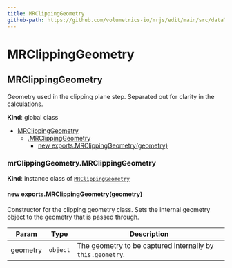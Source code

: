 ```yaml
---
title: MRClippingGeometry
github-path: https://github.com/volumetrics-io/mrjs/edit/main/src/dataTypes/MRClippingGeometry.js
---
```

# MRClippingGeometry

<a name="MRClippingGeometry"></a>

## MRClippingGeometry
Geometry used in the clipping plane step. Separated out for clarity in the calculations.

**Kind**: global class  

* [MRClippingGeometry](#MRClippingGeometry)
    * [.MRClippingGeometry](#MRClippingGeometry+MRClippingGeometry)
        * [new exports.MRClippingGeometry(geometry)](#new_MRClippingGeometry+MRClippingGeometry_new)

<a name="MRClippingGeometry+MRClippingGeometry"></a>

### mrClippingGeometry.MRClippingGeometry
**Kind**: instance class of [<code>MRClippingGeometry</code>](#MRClippingGeometry)  
<a name="new_MRClippingGeometry+MRClippingGeometry_new"></a>

#### new exports.MRClippingGeometry(geometry)
Constructor for the clipping geometry class. Sets the internal geometry object to the geometry that is passed through.


| Param | Type | Description |
| --- | --- | --- |
| geometry | <code>object</code> | The geometry to be captured internally by `this.geometry`. |

